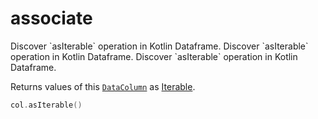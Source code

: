 # associate

<web-summary>
Discover `asIterable` operation in Kotlin Dataframe.
</web-summary>

<card-summary>
Discover `asIterable` operation in Kotlin Dataframe.
</card-summary>

<link-summary>
Discover `asIterable` operation in Kotlin Dataframe.
</link-summary>


Returns values of this [`DataColumn`](DataColumn.md) as
[Iterable](https://kotlinlang.org/api/core/kotlin-stdlib/kotlin.collections/-iterable/).

```kotlin
col.asIterable()
```
